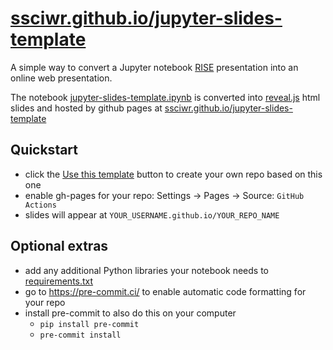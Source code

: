 # [ssciwr.github.io/jupyter-slides-template](https://ssciwr.github.io/jupyter-slides-template)

A simple way to convert a Jupyter notebook [RISE](https://rise.readthedocs.io/en/stable/) presentation into an online web presentation.

The notebook [jupyter-slides-template.ipynb](jupyter-slides-template.ipynb) is converted into [reveal.js](https://revealjs.com/) html slides and hosted by github pages at [ssciwr.github.io/jupyter-slides-template](https://ssciwr.github.io/jupyter-slides-template)

## Quickstart

- click the [Use this template](https://github.com/ssciwr/jupyter-slides-template/generate) button to create your own repo based on this one
- enable gh-pages for your repo: Settings -> Pages -> Source: `GitHub Actions`
- slides will appear at `YOUR_USERNAME.github.io/YOUR_REPO_NAME`

## Optional extras

- add any additional Python libraries your notebook needs to [requirements.txt](requirements.txt)
- go to https://pre-commit.ci/ to enable automatic code formatting for your repo
- install pre-commit to also do this on your computer
  - `pip install pre-commit`
  - `pre-commit install`
